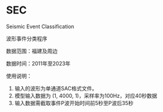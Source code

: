 # SEC
Seismic Event Classification

波形事件分类程序

数据范围：福建及周边

数据时间：2011年至2023年

使用说明：

1. 输入的波形为单通道SAC格式文件。
2. 模型输入数据为 (1, 4000, 1)，采样率为100Hz，对应40秒数据
3. 输入数据需截取事件P波开始时间前5秒至P波后35秒








